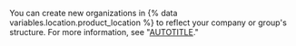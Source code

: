 You can create new organizations in {% data variables.location.product_location %} to reflect your company or group's structure. For more information, see "[AUTOTITLE](/organizations/collaborating-with-groups-in-organizations/creating-a-new-organization-from-scratch)."
